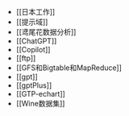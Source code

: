 - [[日本工作]]
- [[提示域]]
- [[鸢尾花数据分析]]
- [[ChatGPT]]
- [[Copilot]]
- [[ftp]]
- [[GFS和Bigtable和MapReduce]]
- [[gpt]]
- [[gptPlus]]
- [[GTP-echart]]
- [[Wine数据集]]
